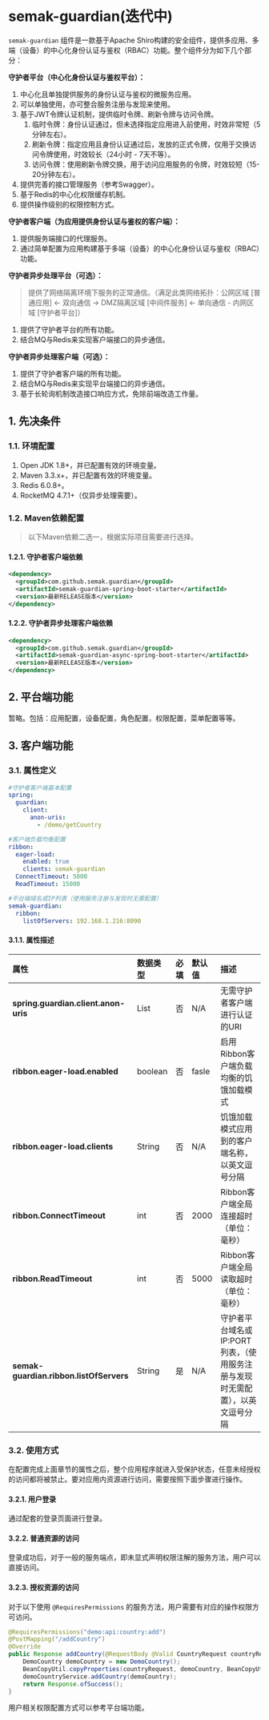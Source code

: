 # semak-guardian(迭代中)

`semak-guardian` 组件是一款基于Apache Shiro构建的安全组件，提供多应用、多端（设备）的中心化身份认证与鉴权（RBAC）功能。整个组件分为如下几个部分：


**守护者平台（中心化身份认证与鉴权平台）：**

1. 中心化且单独提供服务的身份认证与鉴权的微服务应用。
1. 可以单独使用，亦可整合服务注册与发现来使用。
1. 基于JWT令牌认证机制，提供临时令牌、刷新令牌与访问令牌。
   1. 临时令牌：身份认证通过，但未选择指定应用进入前使用，时效非常短（5分钟左右）。
   1. 刷新令牌：指定应用且身份认证通过后，发放的正式令牌，仅用于交换访问令牌使用，时效较长（24小时 - 7天不等）。
   1. 访问令牌：使用刷新令牌交换，用于访问应用服务的令牌，时效较短（15-20分钟左右）。
4. 提供完善的接口管理服务（参考Swagger）。
4. 基于Redis的中心化权限缓存机制。
4. 提供操作级别的权限控制方式。



**守护者客户端（为应用提供身份认证与鉴权的客户端）：**

1. 提供服务端接口的代理服务。
1. 通过简单配置为应用构建基于多端（设备）的中心化身份认证与鉴权（RBAC）功能。


**守护者异步处理平台（可选）：**

> 提供了网络隔离环境下服务的正常通信。（满足此类网络拓扑：公网区域 [普通应用] <- 双向通信 -> DMZ隔离区域 [中间件服务] <- 单向通信 - 内网区域 [守护者平台]）

1. 提供了守护者平台的所有功能。
1. 结合MQ与Redis来实现客户端接口的异步通信。



**守护者异步处理客户端（可选）：**

1. 提供了守护者客户端的所有功能。
1. 结合MQ与Redis来实现平台端接口的异步通信。
1. 基于长轮询机制改造接口响应方式，免除前端改造工作量。



## 1. 先决条件
### 1.1. 环境配置

1. Open JDK 1.8+，并已配置有效的环境变量。
1. Maven 3.3.x+，并已配置有效的环境变量。
1. Redis 6.0.8+。
1. RocketMQ 4.7.1+（仅异步处理需要）。



### 1.2. Maven依赖配置
> 以下Maven依赖二选一，根据实际项目需要进行选择。

#### 1.2.1. 守护者客户端依赖
```xml
<dependency>
  <groupId>com.github.semak.guardian</groupId>
  <artifactId>semak-guardian-spring-boot-starter</artifactId>
  <version>最新RELEASE版本</version>
</dependency>
```



#### 1.2.2. 守护者异步处理客户端依赖

```xml
<dependency>
  <groupId>com.github.semak.guardian</groupId>
  <artifactId>semak-guardian-async-spring-boot-starter</artifactId>
  <version>最新RELEASE版本</version>
</dependency>
```



## 2. 平台端功能


暂略。包括：应用配置，设备配置，角色配置，权限配置，菜单配置等等。



## 3. 客户端功能

### 3.1. 属性定义
```yaml
#守护者客户端基本配置
spring:
  guardian:
    client:
      anon-uris:
        - /demo/getCountry

#客户端负载均衡配置
ribbon:
  eager-load:
    enabled: true
    clients: semak-guardian
  ConnectTimeout: 5000
  ReadTimeout: 15000

#平台端域名或IP列表（使用服务注册与发现时无需配置）
semak-guardian:
  ribbon:
    listOfServers: 192.168.1.216:8090
```



#### 3.1.1. 属性描述

| **属性** | **数据类型** | **必填** | **默认值** | **描述** |
| :---- | :---- | :---- | :---- | :---- |
| **spring.guardian.client.anon-uris** | List | 否 | N/A | 无需守护者客户端进行认证的URI |
| **ribbon.eager-load.enabled** | boolean | 否 | fasle | 启用Ribbon客户端负载均衡的饥饿加载模式 |
| **ribbon.eager-load.clients** | String | 否 | N/A | 饥饿加载模式应用到的客户端名称，以英文逗号分隔 |
| **ribbon.ConnectTimeout** | int | 否 | 2000 | Ribbon客户端全局连接超时（单位：毫秒） |
| **ribbon.ReadTimeout** | int | 否 | 5000 | Ribbon客户端全局读取超时（单位：毫秒） |
| **semak-guardian.ribbon.listOfServers** | String | 是 | N/A | 守护者平台域名或IP:PORT列表，（使用服务注册与发现时无需配置），以英文逗号分隔 |



### 3.2. 使用方式


在配置完成上面章节的属性之后，整个应用程序就进入受保护状态，任意未经授权的访问都将被禁止。要对应用内资源进行访问，需要按照下面步骤进行操作。


#### 3.2.1. 用户登录
通过配套的登录页面进行登录。



#### 3.2.2. 普通资源的访问

登录成功后，对于一般的服务端点，即未显式声明权限注解的服务方法，用户可以直接访问。



#### 3.2.3. 授权资源的访问

对于以下使用 `@RequiresPermissions` 的服务方法，用户需要有对应的操作权限方可访问。
```java
@RequiresPermissions("demo:api:country:add")
@PostMapping("/addCountry")
@Override
public Response addCountry(@RequestBody @Valid CountryRequest countryRequest) {
    DemoCountry demoCountry = new DemoCountry();
    BeanCopyUtil.copyProperties(countryRequest, demoCountry, BeanCopyUtil.OverridePolicy.INCREMENTAL);
    demoCountryService.addCountry(demoCountry);
    return Response.ofSuccess();
}
```
用户相关权限配置方式可以参考平台端功能。

